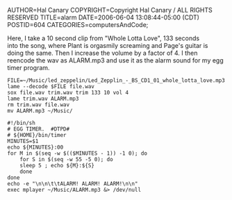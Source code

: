 AUTHOR=Hal Canary
COPYRIGHT=Copyright Hal Canary / ALL RIGHTS RESERVED
TITLE=alarm
DATE=2006-06-04 13:08:44-05:00 (CDT)
POSTID=604
CATEGORIES=computersAndCode;

Here, I take a 10 second clip from "Whole Lotta Love", 133 seconds  
into the song, where Plant is orgasmily screaming and Page's guitar is  
doing the same. Then I increase the volume by a factor of 4. I then  
reencode the wav as ALARM.mp3 and use it as the alarm sound for my egg  
timer program.

    
    FILE=~/Music/led_zeppelin/Led_Zepplin_-_BS_CD1_01_whole_lotta_love.mp3
    lame --decode $FILE file.wav
    sox file.wav trim.wav trim 133 10 vol 4
    lame trim.wav ALARM.mp3
    rm trim.wav file.wav
    mv ALARM.mp3 ~/Music/
    
    #!/bin/sh
    # EGG TIMER.  #DTPD#
    # ${HOME}/bin/timer
    MINUTES=$1
    echo ${MINUTES}:00
    for M in $(seq -w $(($MINUTES - 1)) -1 0); do
        for S in $(seq -w 55 -5 0); do
    	sleep 5 ; echo ${M}:${S}
        done
    done
    echo -e "\n\n\t\tALARM! ALARM! ALARM!\n\n"
    exec mplayer ~/Music/ALARM.mp3 &> /dev/null

